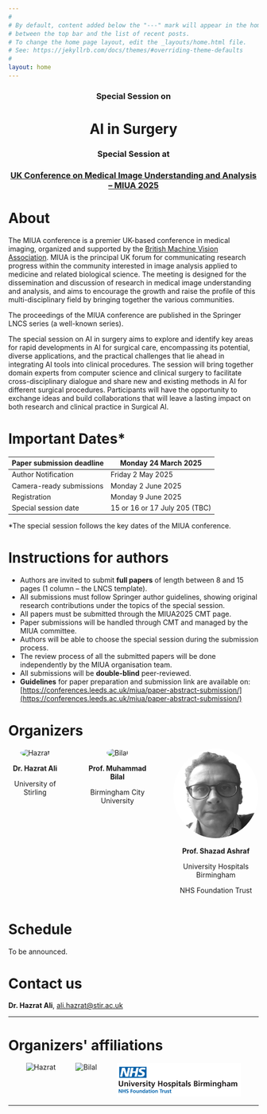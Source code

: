 ```yaml
---
#
# By default, content added below the "---" mark will appear in the home page
# between the top bar and the list of recent posts.
# To change the home page layout, edit the _layouts/home.html file.
# See: https://jekyllrb.com/docs/themes/#overriding-theme-defaults
#
layout: home
---
```

<div style="text-align: center; margin-top: 20px;">
  <h3>Special Session on</h3>
  <h1>AI in Surgery</h1>
  <h3>Special Session at</h3>
  <h3><a href="https://conferences.leeds.ac.uk/miua/">UK Conference on Medical Image Understanding and Analysis – MIUA 2025</a></h3>
  
</div>

# About
The MIUA conference is a premier UK-based conference in medical imaging, organized and supported by the [British Machine Vision Association](https://www.bmva.org/). MIUA is the principal UK forum for communicating research progress within the community interested in image analysis applied to medicine and related biological science. The meeting is designed for the dissemination and discussion of research in medical image understanding and analysis, and aims to encourage the growth and raise the profile of this multi-disciplinary field by bringing together the various communities. 

The proceedings of the MIUA conference are published in the Springer LNCS series (a well-known series).

The special session on AI in surgery aims to explore and identify key areas for rapid developments in AI for surgical care, encompassing its potential, diverse applications, and the practical challenges that lie ahead in integrating AI tools into clinical procedures. The session will bring together domain experts from computer science and clinical surgery to facilitate cross-disciplinary dialogue and share new and existing methods in AI for different surgical procedures. Participants will have the opportunity to exchange ideas and build collaborations that will leave a lasting impact on both research and clinical practice in Surgical AI.


# Important Dates*

Paper submission deadline | Monday 24 March 2025  | 
------------------------- | --------------------- | 
Author Notification       | Friday 2 May 2025     | 
Camera-ready submissions  | Monday 2 June 2025| 
Registration              | Monday 9 June 2025| 
Special session date      | 15 or 16 or 17 July 205 (TBC)| 

*The special session follows the key dates of the MIUA conference. 

# Instructions for authors

- Authors are invited to submit **full papers** of length between 8 and 15 pages (1 column – the LNCS template).
- All submissions must follow Springer author guidelines, showing original research contributions under the topics of the special session. 
- All papers must be submitted through the MIUA2025 CMT page. 
- Paper submissions will be handled through CMT and managed by the MIUA committee. 
- Authors will be able to choose the special session during the submission process. 
- The review process of all the submitted papers will be done independently by the MIUA organisation team. 
- All submissions will be **double-blind** peer-reviewed.
- **Guidelines** for paper preparation and submission link are available on: [https://conferences.leeds.ac.uk/miua/paper-abstract-submission/](https://conferences.leeds.ac.uk/miua/paper-abstract-submission/)  


# Organizers

<div style="display: flex; justify-content: center; gap: 40px;">
  <div style="text-align: center;">
    <img src="assets/img/i1.jpg" alt="Hazrat" style="width: 180px; height: 180px; border-radius: 50%;">
    <p><strong>Dr. Hazrat Ali</strong></p>
    <p>University of Stirling</p>
  </div>
  <div style="text-align: center;">
    <img src="assets/img/i2.jpg" alt="Bilal" style="width: 180px; height: 180px; border-radius: 50%;">
    <p><strong>Prof. Muhammad Bilal</strong></p>
    <p>Birmingham City University</p>
  </div>
  <div style="text-align: center;">
    <img src="assets/img/shaz.png" alt="Shazad" style="width: 180px; height: 180px; border-radius: 50%;">
    <p><strong>Prof. Shazad Ashraf</strong></p>
    <p>University Hospitals Birmingham</p>
    <p>NHS Foundation Trust</p>
  </div>  
</div>

# Schedule
To be announced. 

# Contact us
**Dr. Hazrat Ali**, ali.hazrat@stir.ac.uk 

---

# Organizers' affiliations
<div style="display: flex; justify-content: center; gap: 40px;">
  <div style="text-align: center;">
    <img src="assets/img/logo1.png" alt="Hazrat" style="width: 250px; border-radius: 0;">
  </div>
  <div style="text-align: center;">
    <img src="assets/img/logo2.png" alt="Bilal" style="width: 250px; border-radius: 0;">
  </div>
  <div style="text-align: center;">
    <img src="assets/img/logo3.png" alt="Bilal" style="width: 250px; border-radius: 0;">
  </div>
</div>

---


